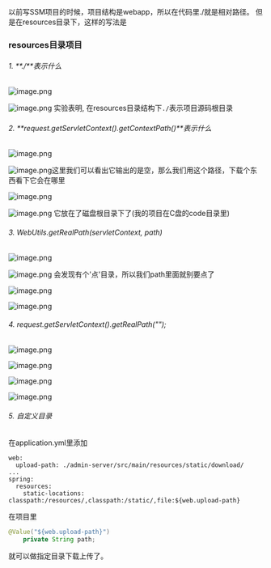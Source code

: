 以前写SSM项目的时候，项目结构是webapp，所以在代码里./就是相对路径。
但是在resources目录下，这样的写法是

###  resources目录项目  
######  1.   **./**表示什么

![image.png](http://upload-images.jianshu.io/upload_images/5786888-4db3fd4ef957b8f5.png?imageMogr2/auto-orient/strip%7CimageView2/2/w/1240)


![image.png](http://upload-images.jianshu.io/upload_images/5786888-405e749be51de90a.png?imageMogr2/auto-orient/strip%7CimageView2/2/w/1240)
实验表明, 在resources目录结构下`./`表示项目源码根目录

######  2.  **request.getServletContext().getContextPath()**表示什么

 


![image.png](http://upload-images.jianshu.io/upload_images/5786888-6c359cfccc91e8e7.png?imageMogr2/auto-orient/strip%7CimageView2/2/w/1240)

![image.png](http://upload-images.jianshu.io/upload_images/5786888-f220a5455d435350.png?imageMogr2/auto-orient/strip%7CimageView2/2/w/1240)这里我们可以看出它输出的是空，那么我们用这个路径，下载个东西看下它会在哪里


![image.png](http://upload-images.jianshu.io/upload_images/5786888-c32f2c20bba98073.png?imageMogr2/auto-orient/strip%7CimageView2/2/w/1240)

![image.png](http://upload-images.jianshu.io/upload_images/5786888-74472d80fbdc7b62.png?imageMogr2/auto-orient/strip%7CimageView2/2/w/1240)
它放在了磁盘根目录下了(我的项目在C盘的code目录里)

######  3. WebUtils.getRealPath(servletContext, path)

![image.png](http://upload-images.jianshu.io/upload_images/5786888-dd24a99fc5531cc9.png?imageMogr2/auto-orient/strip%7CimageView2/2/w/1240)


![image.png](http://upload-images.jianshu.io/upload_images/5786888-34bd3e9b3dc0b25d.png?imageMogr2/auto-orient/strip%7CimageView2/2/w/1240)
会发现有个'点'目录，所以我们path里面就别要点了


![image.png](http://upload-images.jianshu.io/upload_images/5786888-9a074d10739d9cfb.png?imageMogr2/auto-orient/strip%7CimageView2/2/w/1240)


![image.png](http://upload-images.jianshu.io/upload_images/5786888-3bf2d84335d433fb.png?imageMogr2/auto-orient/strip%7CimageView2/2/w/1240)
######  4. request.getServletContext().getRealPath("");

![image.png](http://upload-images.jianshu.io/upload_images/5786888-ad10b0545ed93eea.png?imageMogr2/auto-orient/strip%7CimageView2/2/w/1240)


![image.png](http://upload-images.jianshu.io/upload_images/5786888-7d2da3e698c7d3be.png?imageMogr2/auto-orient/strip%7CimageView2/2/w/1240)

![image.png](http://upload-images.jianshu.io/upload_images/5786888-7225bb08b4da9120.png?imageMogr2/auto-orient/strip%7CimageView2/2/w/1240)


![image.png](http://upload-images.jianshu.io/upload_images/5786888-23ee8f0d44fc8837.png?imageMogr2/auto-orient/strip%7CimageView2/2/w/1240)



######  5. 自定义目录
在application.yml里添加
```
web:
  upload-path: ./admin-server/src/main/resources/static/download/
...
spring:
  resources:
    static-locations: classpath:/resources/,classpath:/static/,file:${web.upload-path}
```
在项目里
```java
@Value("${web.upload-path}")
    private String path;
```
就可以做指定目录下载上传了。





